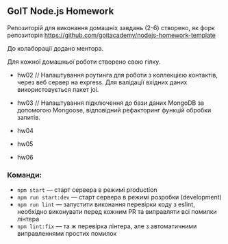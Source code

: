 ## GoIT Node.js Homework

Репозиторій для виконання домашніх завдань (2-6) створено, як форк репозиторія https://github.com/goitacademy/nodejs-homework-template

До колаборації додано ментора.

Для кожної домашньої роботи створено свою гілку.

- hw02
  // Налаштування роутинга для роботи з коллекцією контактів, через веб сервер на express. Для валідації вхідних даних використовується пакет joi.

- hw03
  // Налаштування підключення до бази даних MongoDB за допомогою Mongoose, відповідний рефакторинг функцій обробки запитів.

- hw04
- hw05
- hw06

### Команди:

- `npm start` &mdash; старт сервера в режимі production
- `npm run start:dev` &mdash; старт сервера в режимі розробки (development)
- `npm run lint` &mdash; запустити виконання перевірки коду з eslint, необхідно виконувати перед кожним PR та виправляти всі помилки лінтера
- `npm lint:fix` &mdash; та ж перевірка лінтера, але з автоматичними виправленнями простих помилок
